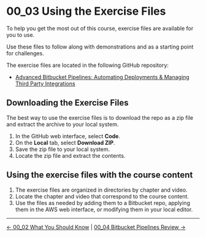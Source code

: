 # 00_03 Using the Exercise Files

To help you get the most out of this course, exercise files are available for you to use.

Use these files to follow along with demonstrations and as a starting point for challenges.

The exercise files are located in the following GitHub repository:

- [Advanced Bitbucket Pipelines: Automating Deployments & Managing Third Party Integrations](https://github.com/LinkedInLearning/advanced-bitbucket-pipelines-automating-deployments-and-managing-third-party-integrations-3925184.git)

## Downloading the Exercise Files

The best way to use the exercise files is to download the repo as a zip file and extract the archive to your local system.

1. In the GitHub web interface, select **Code**.
1. On the **Local** tab, select **Download ZIP**.
1. Save the zip file to your local system.
1. Locate the zip file and extract the contents.

## Using the exercise files with the course content

1. The exercise files are organized in directories by chapter and video.
1. Locate the chapter and video that correspond to the course content.
1. Use the files as needed by adding them to a Bitbucket repo, applying them in the AWS web interface, or modifying them in your local editor.

<!-- FooterStart -->
---
[← 00_02 What You Should Know](../00_02_what_you_should_know/README.md) | [00_04 Bitbucket Pipelines Review →](../00_04_bitbucket_pipelines_review/README.md)
<!-- FooterEnd -->
